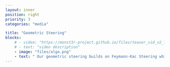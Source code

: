 ```yaml
---
layout: inner
position: right
priority: 3
categories: "media"

title: "Geometric Steering"
blocks:
    # - video: "https://monst3r-project.github.io/files/teaser_vid_v2_lowres.mp4"
    # - text: "video description"
    - image: "files/algo.png"
    - text: " Our geometric steering builds on Feymann-Kac Steering which resamples particles to guide the data distribution toward high reward samples. By incorporating the geometric rewards, we can generate geometrically aligned high-quality samples by iteratively tilting data distribution using any video genereativd models."
---
```

